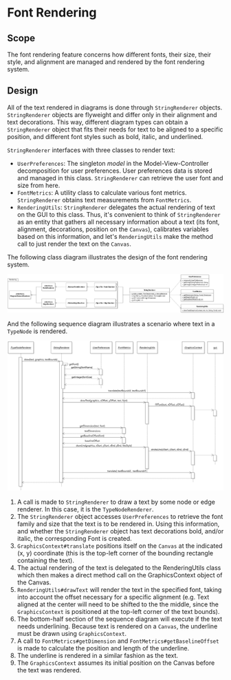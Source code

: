 # Font Rendering

## Scope

The font rendering feature concerns how different fonts, their size, their style, and alignment are managed and rendered by the font rendering system.

## Design

All of the text rendered in diagrams is done through `StringRenderer` objects.
`StringRenderer` objects are flyweight and differ only in their alignment and text decorations. This way, different diagram types can obtain a `StringRenderer` object that fits their needs for text to be aligned to a specific position, and different font styles such as bold, italic, and underlined.

`StringRenderer` interfaces with three classes to render text:
* `UserPreferences`: The singleton _model_ in the Model-View-Controller decomposition for user preferences. User preferences data is stored and managed in this class. `StringRenderer` can retrieve the user font and size from here.
* `FontMetrics`: A utility class to calculate various font metrics. `StringRenderer` obtains text measurements from `FontMetrics`.
* `RenderingUtils`: `StringRenderer` delegates the actual rendering of text on the GUI to this class. Thus, it's convenient to think of `StringRenderer` as an entity that gathers all necessary information about a text (its font, alignment, decorations, position on the `Canvas`), calibrates variables based on this information, and let's `RenderingUtils` make the method call to just render the text on the `Canvas`.  

The following class diagram illustrates the design of the font rendering system.

![JetUML Class Diagram](FontRenderingClass.png)



And the following sequence diagram illustrates a scenario where text in a `TypeNode` is rendered.

![JetUML Class Diagram](FontRenderingSequence.png)

1. A call is made to `StringRenderer` to draw a text by some node or edge renderer. In this case, it is the `TypeNodeRenderer`.
2. The `StringRenderer` object accesses `UserPreferences` to retrieve the font family and size that the text is to be rendered in. Using this information, and whether the `StringRenderer` object has text decorations bold, and/or italic, the corresponding Font is created.
3. `GraphicsContext#translate` positions itself on the `Canvas` at the indicated (x, y) coordinate (this is the top-left corner of the bounding rectangle containing the text).
4. The actual rendering of the text is delegated to the RenderingUtils class which then makes a direct method call on the GraphicsContext object of the Canvas.
5. `RenderingUtils#drawText` will render the text in the specified font, taking into account the offset necessary for a specific alignment (e.g. Text aligned at the center will need to be shifted to the the middle, since the `GraphicsContext` is positioned at the top-left corner of the text bounds).
6. The bottom-half section of the sequence diagram will execute if the text needs underlining. Because text is rendered on a `Canvas`, the underline must be drawn using `GraphicsContext`.
7. A call to `FontMetrics#getDimension` and `FontMetrics#getBaselineOffset` is made to calculate the position and length of the underline.
8. The underline is rendered in a similar fashion as the text.
9. The `GraphicsContext` assumes its initial position on the Canvas before the text was rendered.